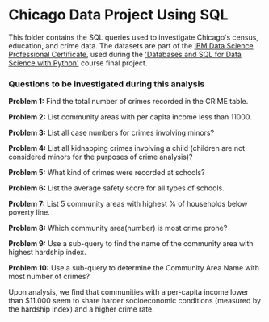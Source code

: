 # Chicago Data Project Using SQL

This folder contains the SQL queries used to investigate Chicago's census, education, and crime data. The datasets are part of the [IBM Data Science Professional Certificate](https://www.coursera.org/professional-certificates/ibm-data-science), used during the ['Databases and SQL for Data Science with Python'](https://www.coursera.org/learn/sql-data-science) course final project.

### Questions to be investigated during this analysis

**Problem 1:** Find the total number of crimes recorded in the CRIME table.

**Problem 2:** List community areas with per capita income less than 11000.

**Problem 3:** List all case numbers for crimes involving minors?

**Problem 4:** List all kidnapping crimes involving a child (children are not considered minors for the purposes of crime analysis)?

**Problem 5:** What kind of crimes were recorded at schools?

**Problem 6:** List the average safety score for all types of schools.

**Problem 7:** List 5 community areas with highest % of households below poverty line.

**Problem 8:** Which community area(number) is most crime prone?

**Problem 9:** Use a sub-query to find the name of the community area with highest hardship index.

**Problem 10:** Use a sub-query to determine the Community Area Name with most number of crimes?

Upon analysis, we find that communities with a per-capita income lower than $11.000 seem to share harder socioeconomic conditions (measured by the hardship index) and a higher crime rate.
